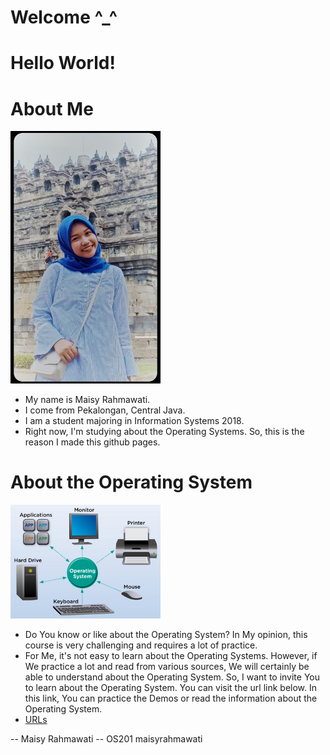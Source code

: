 ---
---

# Welcome ^_^
# Hello World!



# About Me

<img src="myself.jpg" width="240">

* My name is Maisy Rahmawati.
* I come from Pekalongan, Central Java.
* I am a student majoring in Information Systems 2018.
* Right now, I'm studying about the Operating Systems. So, this is the reason I made this github pages.




# About the Operating System

<img src="os.jpg" width="240">

* Do You know or like about the Operating System? In My opinion, this course is very challenging and requires a lot of practice.
* For Me, it's not easy to learn about the Operating Systems. However, if We practice a lot and read from various sources, We will certainly be able to understand about the Operating System. So, I want to invite You to learn about the Operating System. You can visit the url link below. In this link, You can practice the Demos or read the information about the Operating System.
* [URLs](URLs/)


-- Maisy Rahmawati
-- OS201 maisyrahmawati
